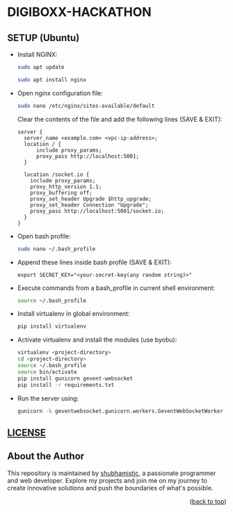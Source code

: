# DIGIBOXX-HACKATHON

## SETUP (Ubuntu)

- Install NGINX:
  ```bash
  sudo apt update
  
  sudo apt install nginx
  ```

- Open nginx configuration file:
  ```bash
  sudo nano /etc/nginx/sites-available/default
  ```

  Clear the contents of the file and add the following lines (SAVE & EXIT):
  ```
  server {
    server_name <example.com> <vpc-ip-address>;
    location / {
        include proxy_params;
        proxy_pass http://localhost:5001;
    }

    location /socket.io {
      include proxy_params;
      proxy_http_version 1.1;
      proxy_buffering off;
      proxy_set_header Upgrade $http_upgrade;
      proxy_set_header Connection "Upgrade";
      proxy_pass http://localhost:5001/socket.io;
    }
  }
  ```

- Open bash profile:
  ```bash
  sudo nano ~/.bash_profile
  ```

- Append these lines inside bash profile (SAVE & EXIT):
  ```
  export SECRET_KEY="<your-secret-key(any random string)>"
  ```
  
- Execute commands from a bash_profile in current shell environment:
  ```bash
  source ~/.bash_profile
  ```

- Install virtualenv in global environment:
  ```bash
  pip install virtualenv
  ```
  
- Activate virtualenv and install the modules (use byobu):
  ```bash
  virtualenv <project-directory>
  cd <project-directory>
  source ~/.bash_profile
  source bin/activate
  pip install gunicorn gevent-websocket 
  pip install -r requirements.txt
  ```

- Run the server using:
  ```bash
  gunicorn -k geventwebsocket.gunicorn.workers.GeventWebSocketWorker -w 1 -b 127.0.0.1:5001 app:app
  ```

## [LICENSE](LICENSE)


## About the Author
This repository is maintained by [shubhamistic](https://github.com/shubhamistic), a passionate programmer and web developer. Explore my projects and join me on my journey to create innovative solutions and push the boundaries of what's possible.


<p align="right">(<a href="#readme-top">back to top</a>)</p>
